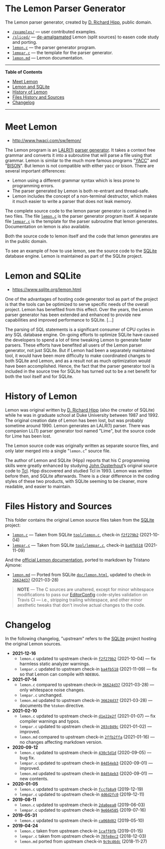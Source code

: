 # The Lemon Parser Generator

The Lemon parser generator, created by [D. Richard Hipp], public domain.

- [`/examples/`][examples] — user contributed examples.
- [`/sliced/`][sliced] — [de-amalgamated] Lemon (split sources) to easen code study and porting.
- [`lemon.c`][lemon.c] — the parser generator program.
- [`lempar.c`][lempar.c] — the template for the parser generator.
- [`lemon.md`][lemon.md] — Lemon documentation.

-----

**Table of Contents**

<!-- MarkdownTOC autolink="true" bracket="round" autoanchor="false" lowercase="only_ascii" uri_encoding="true" levels="1,2,3" -->

- [Meet Lemon](#meet-lemon)
- [Lemon and SQLite](#lemon-and-sqlite)
- [History of Lemon](#history-of-lemon)
- [Files History and Sources](#files-history-and-sources)
- [Changelog](#changelog)

<!-- /MarkdownTOC -->

-----

# Meet Lemon

- http://www.hwaci.com/sw/lemon/

The Lemon program is an [LALR(1)]  [parser generator].
It takes a context free grammar and converts it into a subroutine that will parse a file using that grammar.
Lemon is similar to the much more famous programs "[YACC]" and "[BISON]".
But lemon is not compatible with either yacc or bison.
There are several important differences:

* Lemon using a different grammar syntax which is less prone to programming errors.
* The parser generated by Lemon is both re-entrant and thread-safe.
* Lemon includes the concept of a non-terminal destructor, which makes it much easier to write a parser that does not leak memory.

The complete source code to the lemon parser generator is contained in two files.
The file [`lemon.c`][lemon.c] is the parser generator program itself.
A separate file [`lempar.c`][lempar.c] is the template for the parser subroutine that lemon generates.
Documentation on lemon is also available.

Both the source code to lemon itself and the code that lemon generates are in the public domain.

To see an example of how to use lemon, see the source code to the [SQLite] database engine.
Lemon is maintained as part of the SQLite project.


# Lemon and SQLite

- https://www.sqlite.org/lemon.html

One of the advantages of hosting code generator tool as part of the project is that the tools can be optimized to serve specific needs of the overall project.
Lemon has benefited from this effect.
Over the years, the Lemon parser generator has been extended and enhanced to provide new capabilities and improved performance to SQLite. [...]

The parsing of SQL statements is a significant consumer of CPU cycles in any SQL database engine.
On-going efforts to optimize SQLite have caused the developers to spend a lot of time tweaking Lemon to generate faster parsers.
These efforts have benefited all users of the Lemon parser generator, not just SQLite.
But if Lemon had been a separately maintained tool, it would have been more difficulty to make coordinated changes to both SQLite and Lemon, and as a result not as much optimization would have been accomplished.
Hence, the fact that the parser generator tool is included in the source tree for SQLite has turned out to be a net benefit for both the tool itself and for SQLite.


# History of Lemon

Lemon was original written by [D. Richard Hipp]  (also the creator of SQLite) while he was in graduate school at Duke University between 1987 and 1992.
The original creation date of Lemon has been lost, but was probably sometime around 1990.
Lemon generates an LALR(1) parser.
There was companion LL(1) parser generator tool named "Lime", but the source code for Lime has been lost.

The Lemon source code was originally written as separate source files, and only later merged into a single "`lemon.c`" source file.

The author of Lemon and SQLite (Hipp) reports that his C programming skills were greatly enhanced by studying [John Ousterhout]’s original source code to [Tcl].
Hipp discovered and studied Tcl in 1993.
Lemon was written before then, and SQLite afterwards.
There is a clear difference in the coding styles of these two products, with SQLite seeming to be cleaner, more readable, and easier to maintain.


# Files History and Sources

This folder contains the original Lemon source files taken from the [SQLite] project:

- [`lemon.c`][lemon.c] — Taken from SQLite [`tool/lemon.c`][us lemon.c], check-in [`f2f279b2`][f2f279b2]  (2021-10-04)
- [`lempar.c`][lempar.c] — Taken from SQLite [`tool/lempar.c`][us lempar.c], check-in [`ba4fb518`][ba4fb518]  (2021-11-09)

And the [official Lemon documentation], ported to markdown by Tristano Ajmone:

- [`lemon.md`][lemon.md] — Ported from SQLite [`doc/lemon.html`][us lemon.html], updated to check-in [`36624d37`][36624d37]  (2021-03-28)

> **NOTE** — The C sources are unaltered, except for minor whitespace modifications to pass our [EditorConfig] code-styles validation on Travis CI — i.e., stripping trailing whitespace, and other minor aesthetic tweaks that don't involve actual changes to the code.

# Changelog

In the following changelog, "upstream" refers to the [SQLite] project hosting the original Lemon sources.

- **2021-12-16**
    + `lemon.c` updated to upstream check-in [`f2f279b2`][f2f279b2]  (2021-10-04) — fix harmless static analyzer warnings.
    + `lempar.c` updated to upstream check-in [`ba4fb518`][ba4fb518]  (2021-11-09) — fix so that Lemon can compile with `NDEBUG`.
- **2021-07-14**
    + `lemon.c` compared to upstream check-in [`36624d37`][36624d37]  (2021-03-28) — only whitespace noise changes.
    + `lempar.c` unchanged.
    + `lemon.md` updated to upstream check-in [`36624d37`][36624d37]  (2021-03-28) — documents the `%token` directive.
- **2021-02-10**
    + `lemon.c` updated to upstream check-in [`d1e22e2f`][d1e22e2f]  (2021-01-07) — fix compiler warnings and typos.
    + `lempar.c` updated to upstream check-in [`203c049c`][203c049c]  (2021-01-02) — improved.
    + `lemon.md` compared to upstream check-in [`2ffb2ffa`][2ffb2ffa]  (2021-01-16) — no changes affecting markdown version.
- **2020-09-12**
    + `lemon.c` updated to upstream check-in [`430c5d1d`][430c5d1d]  (2020-09-05) — bug fix.
    + `lempar.c` updated to upstream check-in [`84d54eb3`][84d54eb3]  (2020-09-01) — improved.
    + `lemon.md` updated to upstream check-in [`84d54eb3`][84d54eb3]  (2020-09-01) — new contents.
- **2020-01-05**
    + `lemon.c` updated to upstream check-in [`fccfb8a9`][fccfb8a9]  (2019-12-19)
    + `lempar.c` updated to upstream check-in [`4d6d2fc0`][4d6d2fc0]  (2019-12-11)
- **2019-08-11**
    + `lemon.c` updated to upstream check-in [`2da0eea0`][2da0eea0]  (2019-06-03)
    + `lempar.c` updated to upstream check-in [`9e664585`][9e664585]  (2019-07-16)
- **2019-05-31**
    + `lemon.c` updated to upstream check-in [`ca068d82`][ca068d82]  (2019-05-10)
- **2019-04-24**
    + `lemon.c` taken from upstream check-in [`1caff0fb`][1caff0fb]  (2019-01-15)
    + `lempar.c` taken from upstream check-in [`70fe8ec2`][70fe8ec2]  (2018-12-03)
    + `lemon.md` ported from upstream check-in [`9c9c46dc`][9c9c46dc]  (2018-11-27)

<!-----------------------------------------------------------------------------
                               REFERENCE LINKS
------------------------------------------------------------------------------>

[de-amalgamated]: https://www.sqlite.org/amalgamation.html "Learn about amalgamation in the SQLite project"
[LALR(1)]: https://en.wikipedia.org/wiki/LALR_parser "See Wikipedia page on LALR parser"
[parser generator]: https://en.wikipedia.org/wiki/Compiler-compiler "See Wikipedia page on Compiler-compiler"

<!-- project files -->

[lemon.c]: ./lemon.c "View source"
[lempar.c]: ./lempar.c "View source"
[lemon.md]: ./lemon.md "View source"

<!-- project folders -->

[examples]: ./examples/ "Navigate folder"
[sliced]: ./sliced/ "Navigate folder"

<!-- upstream sources -->

[us lemon.c]: https://www.sqlite.org/src/file/tool/lemon.c "View latest upstream source file version"
[us lempar.c]: https://www.sqlite.org/src/file/tool/lempar.c "View latest upstream source file version"
[us lemon.html]: https://www.sqlite.org/src/file/doc/lemon.html "View latest upstream source file version"
[official Lemon documentation]: https://sqlite.org/src/doc/trunk/doc/lemon.html "View original HTML documentation"

<!-- upstream check-ins (asciibetically sorted) -->

[1caff0fb]: https://www.sqlite.org/src/info/1caff0fb0b2051e2 "View upstream check-in 1caff0fb (2019-01-15)"
[203c049c]: https://www.sqlite.org/src/info/203c049c66238041 "View upstream check-in 203c049c (2021-01-02)"
[2da0eea0]: https://www.sqlite.org/src/info/2da0eea02d128c37 "View upstream check-in 2da0eea0 (2019-06-03)"
[2ffb2ffa]: https://www.sqlite.org/src/info/2ffb2ffa0ea147ed "View upstream check-in 2ffb2ffa (2021-01-16)"
[36624d37]: https://www.sqlite.org/src/info/36624d3740a8d095 "View upstream check-in 36624d37 (2021-03-28)"
[430c5d1d]: https://www.sqlite.org/src/info/430c5d1da57af452 "View upstream check-in 430c5d1d (2020-09-05)"
[4d6d2fc0]: https://www.sqlite.org/src/info/4d6d2fc046d586a1 "View upstream check-in 4d6d2fc0 (2019-12-11)"
[70fe8ec2]: https://www.sqlite.org/src/info/70fe8ec2ae3099b8 "View upstream check-in 70fe8ec2 (2018-12-03)"
[84d54eb3]: https://www.sqlite.org/src/info/84d54eb357161741 "View upstream check-in 84d54eb3 (2020-09-01)"
[9c9c46dc]: https://www.sqlite.org/src/info/9c9c46dcbe92aeab "View upstream check-in 9c9c46dc (2018-11-27)"
[9e664585]: https://www.sqlite.org/src/info/9e66458592d40fbd "View upstream check-in 9e664585 (2019-07-16)"
[ba4fb518]: https://www.sqlite.org/src/info/ba4fb51853fbcb8c "View upstream check-in ba4fb518 (2021-11-09)"
[ca068d82]: https://www.sqlite.org/src/info/ca068d82387fc3cd "View upstream check-in ca068d82 (2019-05-10)"
[d1e22e2f]: https://www.sqlite.org/src/info/d1e22e2f76cce7eb "View upstream check-in d1e22e2f (2021-01-07)"
[f2f279b2]: https://www.sqlite.org/src/info/f2f279b2cc1c8b3b "View upstream check-in f2f279b2 (2021-10-04)"
[fccfb8a9]: https://www.sqlite.org/src/info/fccfb8a9ed3c1df9 "View upstream check-in fccfb8a9 (2019-12-19)"


<!-- 3rd party tools -->

[SQLite]: http://www.sqlite.org/ "Visit SQLite website"
[Bison]: https://www.gnu.org/software/bison/ "Visit GNU Bison website"
[Yacc]: https://en.wikipedia.org/wiki/Yacc "Wikipedia page on Yacc"
[Tcl]: https://www.tcl.tk/ "Visit Tcl website"
[EditorConfig]: https://editorconfig.org/ "Visit EditorConfig website"

<!-- people -->

[D. Richard Hipp]: http://www.hwaci.com/drh/ "Visit D. Richard Hipp's website"
[John Ousterhout]: https://web.stanford.edu/~ouster/cgi-bin/home.php "Visit John Ousterhout's web page at Stanford University"

<!-- EOF -->
